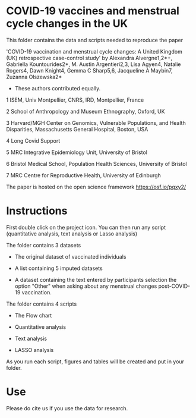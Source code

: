 # COVID-19 vaccines and menstrual cycle changes in the UK
 This folder contains the data and scripts needed to reproduce the paper 

'COVID-19 vaccination and menstrual cycle changes: A United Kingdom (UK) retrospective case-control study' by  Alexandra Alvergne1,2*+, Gabriella Kountourides2*, M. Austin Argentieri2,3, Lisa Agyen4, Natalie Rogers4, Dawn Knight4, Gemma C Sharp5,6, Jacqueline A Maybin7, Zuzanna Olszewska2*

* These authors contributed equally.

1 ISEM, Univ Montpellier, CNRS, IRD, Montpellier, France

2 School of Anthropology and Museum Ethnography, Oxford, UK

3 Harvard/MGH Center on Genomics, Vulnerable Populations, and Health Disparities, Massachusetts General Hospital, Boston, USA

4 Long Covid Support 

5 MRC Integrative Epidemiology Unit, University of Bristol

6 Bristol Medical School, Population Health Sciences, University of Bristol

7 MRC Centre for Reproductive Health, University of Edinburgh

The paper is hosted on the open science framework https://osf.io/pqxy2/

# Instructions
First double click on the project icon. You can then run any script (quantitative analysis, text analysis or Lasso analysis)

The folder contains 3 datasets
- The original dataset of vaccinated individuals

- A list containing 5 imputed datasets

- A dataset containing the text entered by participants selection the option "Other" when asking about any menstrual changes post-COVID-19 vaccination.

The folder contains 4 scripts
- The Flow chart

- Quantitative analysis

- Text analysis

- LASSO analysis

As you run each script, figures and tables will be created and put in your folder.

# Use
Please do cite us if you use the data for research.
